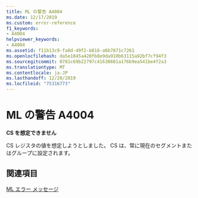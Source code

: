 ```yaml
---
title: ML の警告 A4004
ms.date: 12/17/2019
ms.custom: error-reference
f1_keywords:
- A4004
helpviewer_keywords:
- A4004
ms.assetid: f11b13c9-fa8d-49f2-b816-a6b7871c7261
ms.openlocfilehash: da5e1045a420fb8e9da910b63115a92bf7cf94f3
ms.sourcegitcommit: 0781c69b22797c41630601a176b9ea541be4f2a3
ms.translationtype: MT
ms.contentlocale: ja-JP
ms.lasthandoff: 12/20/2019
ms.locfileid: "75316773"
---
```

# <a name="ml-warning-a4004"></a>ML の警告 A4004

**CS を想定できません**

CS レジスタの値を想定しようとしました。 CS は、常に現在のセグメントまたはグループに設定されます。

## <a name="see-also"></a>関連項目

[ML エラー メッセージ](ml-error-messages.md)

